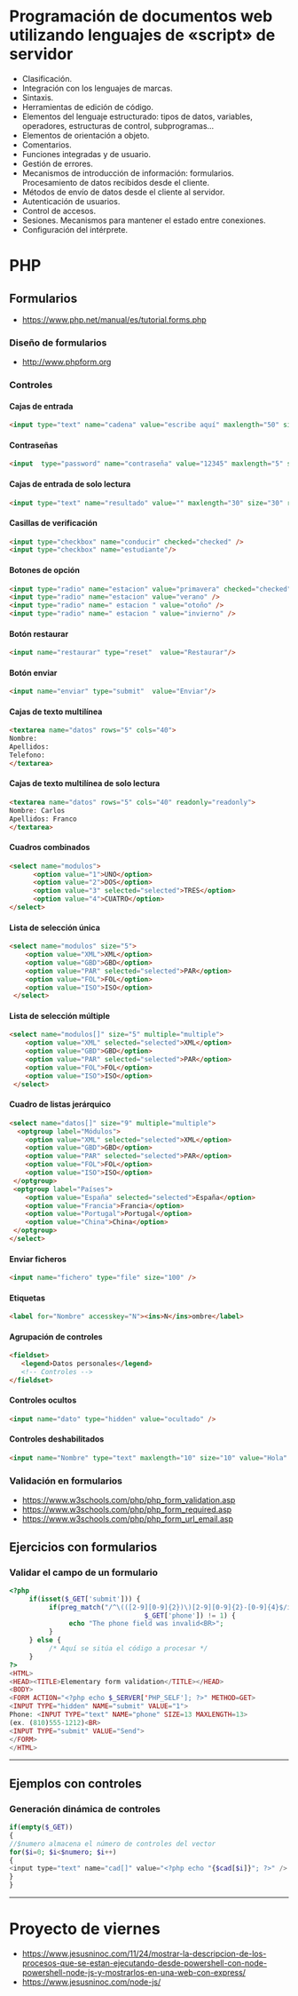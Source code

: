 # Programación de documentos web utilizando lenguajes de «script» de servidor
- Clasificación.
- Integración con los lenguajes de marcas.
- Sintaxis.
- Herramientas de edición de código.
- Elementos del lenguaje estructurado: tipos de datos, variables, operadores, estructuras de control, subprogramas…
- Elementos de orientación a objeto.
- Comentarios.
- Funciones integradas y de usuario.
- Gestión de errores.
- Mecanismos de introducción de información: formularios. Procesamiento de datos recibidos desde el cliente.
- Métodos de envío de datos desde el cliente al servidor.
- Autenticación de usuarios.
- Control de accesos.
- Sesiones. Mecanismos para mantener el estado entre conexiones.
- Configuración del intérprete.

# PHP

## Formularios	
* https://www.php.net/manual/es/tutorial.forms.php	

### Diseño de formularios	
* http://www.phpform.org	

### Controles	

#### Cajas de entrada	
```HTML	
<input type="text" name="cadena" value="escribe aquí" maxlength="50" size="60" />	
```	
#### Contraseñas	
```HTML	
<input 	type="password" name="contraseña" value="12345" maxlength="5" size="10" />	
```	
#### Cajas de entrada de solo lectura	
```HTML	
<input type="text" name="resultado" value="" maxlength="30" size="30" readonly="readonly"/>	
```	
#### Casillas de verificación	
```HTML	
<input type="checkbox" name="conducir" checked="checked" />	
<input type="checkbox" name="estudiante"/>	
```	
#### Botones de opción	
```HTML	
<input type="radio" name="estacion" value="primavera" checked="checked" />	
<input type="radio" name="estacion" value="verano" />	
<input type="radio" name=" estacion " value="otoño" />	
<input type="radio" name=" estacion " value="invierno" />	
```	
#### Botón restaurar	
```HTML	
<input name="restaurar" type="reset"  value="Restaurar"/>	
```	
#### Botón enviar	
```HTML	
<input name="enviar" type="submit"  value="Enviar"/>	
```	
#### Cajas de texto multilínea	
```HTML	
<textarea name="datos" rows="5" cols="40">	
Nombre:	
Apellidos:	
Telefono:	
</textarea>	
```	
#### Cajas de texto multilínea de solo lectura	
```HTML	
<textarea name="datos" rows="5" cols="40" readonly="readonly">	
Nombre: Carlos	
Apellidos: Franco	
</textarea>	
```	
#### Cuadros combinados	
```HTML	
<select name="modulos">	
      <option value="1">UNO</option>	
      <option value="2">DOS</option>	
      <option value="3" selected="selected">TRES</option>	
      <option value="4">CUATRO</option>	
</select>	
```	
#### Lista de selección única	
```HTML	
<select name="modulos" size="5">	
    <option value="XML">XML</option>	
    <option value="GBD">GBD</option>	
    <option value="PAR" selected="selected">PAR</option>	
    <option value="FOL">FOL</option>	
    <option value="ISO">ISO</option>	
 </select>	
```	
#### Lista de selección múltiple	
```HTML	
<select name="modulos[]" size="5" multiple="multiple">	
    <option value="XML" selected="selected">XML</option>	
    <option value="GBD">GBD</option>	
    <option value="PAR" selected="selected">PAR</option>	
    <option value="FOL">FOL</option>	
    <option value="ISO">ISO</option>	
 </select>	
```	
#### Cuadro de listas jerárquico	
```HTML	
<select name="datos[]" size="9" multiple="multiple">	
  <optgroup label="Módulos">	
    <option value="XML" selected="selected">XML</option>	
    <option value="GBD">GBD</option>	
    <option value="PAR" selected="selected">PAR</option>	
    <option value="FOL">FOL</option>	
    <option value="ISO">ISO</option>	
 </optgroup>	
 <optgroup label="Países">	
    <option value="España" selected="selected">España</option>	
    <option value="Francia">Francia</option>	
    <option value="Portugal">Portugal</option>	
    <option value="China">China</option>	
 </optgroup>	
</select>	
```	
#### Enviar ficheros	
```HTML	
<input name="fichero" type="file" size="100" />	
```	
#### Etiquetas	
```HTML	
<label for="Nombre" accesskey="N"><ins>N</ins>ombre</label>	
```	
#### Agrupación de controles	
```HTML	
<fieldset>	
   <legend>Datos personales</legend>	
   <!-- Controles -->	
</fieldset>	
```	
#### Controles ocultos	
```HTML	
<input name="dato" type="hidden" value="ocultado" />	
```	
#### Controles deshabilitados	
```HTML	
<input name="Nombre" type="text" maxlength="10" size="10" value="Hola" disabled="disabled" />	
```	

### Validación en formularios	
* https://www.w3schools.com/php/php_form_validation.asp	
* https://www.w3schools.com/php/php_form_required.asp	
* https://www.w3schools.com/php/php_form_url_email.asp	

## Ejercicios con formularios	

### Validar el campo de un formulario	
```PHP	
<?php	
     if(isset($_GET['submit'])) {	
          if(preg_match("/^\(([2-9][0-9]{2})\)[2-9][0-9]{2}-[0-9]{4}$/i", 	
                                  $_GET['phone']) != 1) {	
               echo "The phone field was invalid<BR>";	
          }	
     } else {	
          /* Aquí se sitúa el código a procesar */	
     }	
?>	
<HTML>	
<HEAD><TITLE>Elementary form validation</TITLE></HEAD>	
<BODY>	
<FORM ACTION="<?php echo $_SERVER['PHP_SELF']; ?>" METHOD=GET>	
<INPUT TYPE="hidden" NAME="submit" VALUE="1">	
Phone: <INPUT TYPE="text" NAME="phone" SIZE=13 MAXLENGTH=13> 	
(ex. (810)555-1212)<BR>	
<INPUT TYPE="submit" VALUE="Send">	
</FORM>	
</HTML>	
```	

----------------	

## Ejemplos con controles	
### Generación dinámica de controles	
```PHP	
if(empty($_GET)) 	
{	
//$numero almacena el número de controles del vector	
for($i=0; $i<$numero; $i++)	
{	
<input type="text" name="cad[]" value="<?php echo "{$cad[$i]}"; ?>" />	
}	
}	
```

--------------------

# Proyecto de viernes
* https://www.jesusninoc.com/11/24/mostrar-la-descripcion-de-los-procesos-que-se-estan-ejecutando-desde-powershell-con-node-powershell-node-js-y-mostrarlos-en-una-web-con-express/
* https://www.jesusninoc.com/node-js/
